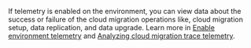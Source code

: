 If telemetry is enabled on the environment, you can view data about the success or failure of the cloud migration operations like, cloud migration setup, data replication, and data upgrade. Learn more in [Enable environment telemetry](../../administration/telemetry-enable-application-insights.md) and [Analyzing cloud migration trace telemetry](../../administration/telemetry-cloud-migration-trace.md).